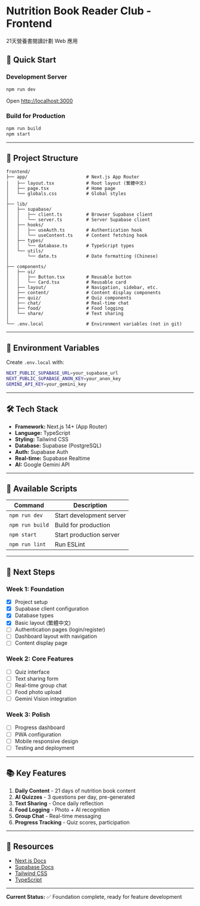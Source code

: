 # Nutrition Book Reader Club - Frontend

21天營養書閱讀計劃 Web 應用

## 🚀 Quick Start

### Development Server
```bash
npm run dev
```
Open [http://localhost:3000](http://localhost:3000)

### Build for Production
```bash
npm run build
npm start
```

---

## 📁 Project Structure

```
frontend/
├── app/                      # Next.js App Router
│   ├── layout.tsx            # Root layout (繁體中文)
│   ├── page.tsx              # Home page
│   └── globals.css           # Global styles
│
├── lib/
│   ├── supabase/
│   │   ├── client.ts         # Browser Supabase client
│   │   └── server.ts         # Server Supabase client
│   ├── hooks/
│   │   ├── useAuth.ts        # Authentication hook
│   │   └── useContent.ts     # Content fetching hook
│   ├── types/
│   │   └── database.ts       # TypeScript types
│   └── utils/
│       └── date.ts           # Date formatting (Chinese)
│
├── components/
│   ├── ui/
│   │   ├── Button.tsx        # Reusable button
│   │   └── Card.tsx          # Reusable card
│   ├── layout/               # Navigation, sidebar, etc.
│   ├── content/              # Content display components
│   ├── quiz/                 # Quiz components
│   ├── chat/                 # Real-time chat
│   ├── food/                 # Food logging
│   └── share/                # Text sharing
│
└── .env.local                # Environment variables (not in git)
```

---

## 🔑 Environment Variables

Create `.env.local` with:

```bash
NEXT_PUBLIC_SUPABASE_URL=your_supabase_url
NEXT_PUBLIC_SUPABASE_ANON_KEY=your_anon_key
GEMINI_API_KEY=your_gemini_key
```

---

## 🛠️ Tech Stack

- **Framework:** Next.js 14+ (App Router)
- **Language:** TypeScript
- **Styling:** Tailwind CSS
- **Database:** Supabase (PostgreSQL)
- **Auth:** Supabase Auth
- **Real-time:** Supabase Realtime
- **AI:** Google Gemini API

---

## 📝 Available Scripts

| Command | Description |
|---------|-------------|
| `npm run dev` | Start development server |
| `npm run build` | Build for production |
| `npm start` | Start production server |
| `npm run lint` | Run ESLint |

---

## 🎯 Next Steps

### Week 1: Foundation
- [x] Project setup
- [x] Supabase client configuration  
- [x] Database types
- [x] Basic layout (繁體中文)
- [ ] Authentication pages (login/register)
- [ ] Dashboard layout with navigation
- [ ] Content display page

### Week 2: Core Features
- [ ] Quiz interface
- [ ] Text sharing form
- [ ] Real-time group chat
- [ ] Food photo upload
- [ ] Gemini Vision integration

### Week 3: Polish
- [ ] Progress dashboard
- [ ] PWA configuration
- [ ] Mobile responsive design
- [ ] Testing and deployment

---

## 📚 Key Features

1. **Daily Content** - 21 days of nutrition book content
2. **AI Quizzes** - 3 questions per day, pre-generated
3. **Text Sharing** - Once daily reflection
4. **Food Logging** - Photo + AI recognition
5. **Group Chat** - Real-time messaging
6. **Progress Tracking** - Quiz scores, participation

---

## 🔗 Resources

- [Next.js Docs](https://nextjs.org/docs)
- [Supabase Docs](https://supabase.com/docs)
- [Tailwind CSS](https://tailwindcss.com/docs)
- [TypeScript](https://www.typescriptlang.org/docs)

---

**Current Status:** ✅ Foundation complete, ready for feature development
